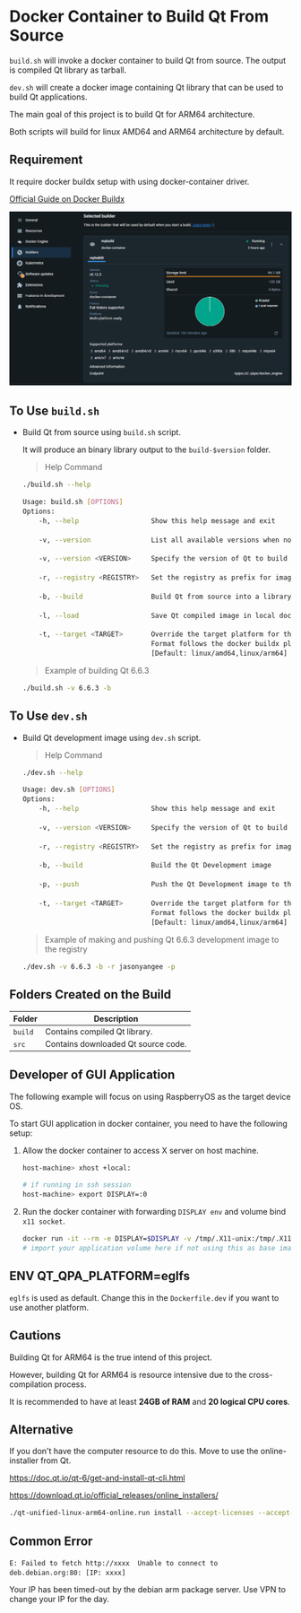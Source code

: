

# Docker Container to Build Qt From Source

`build.sh` will invoke a docker container to build Qt from source. The output is compiled Qt library as tarball.

`dev.sh` will create a docker image containing Qt library that can be used to build Qt applications.

The main goal of this project is to build Qt for ARM64 architecture.

Both scripts will build for linux AMD64 and ARM64 architecture by default.



## Requirement

It require docker buildx setup with using docker-container driver.

[Official Guide on Docker Buildx](https://docs.docker.com/reference/cli/docker/buildx/create/#driver)

![Docker Buildx](docs/img/builder.png)




## To Use `build.sh`

- Build Qt from source using `build.sh` script.
  
	It will produce an binary library output to the `build-$version` folder.

	> Help Command
	```bash
	./build.sh --help
	```
	```bash
	Usage: build.sh [OPTIONS]
	Options:
        -h, --help                  Show this help message and exit

        -v, --version               List all available versions when no version specified

        -v, --version <VERSION>     Specify the version of Qt to build

        -r, --registry <REGISTRY>   Set the registry as prefix for image name

        -b, --build                 Build Qt from source into a library binary tarball

        -l, --load                  Save Qt compiled image in local docker (--output=type=docker)

        -t, --target <TARGET>       Override the target platform for the image
                                    Format follows the docker buildx platform format
	                                [Default: linux/amd64,linux/arm64]
	```

	> Example of building Qt 6.6.3
	```bash
	./build.sh -v 6.6.3 -b
	```


## To Use `dev.sh`

- Build Qt development image using `dev.sh` script.

	> Help Command
	```bash
	./dev.sh --help
	```
	```bash
	Usage: dev.sh [OPTIONS]
	Options:
        -h, --help                  Show this help message and exit

        -v, --version <VERSION>     Specify the version of Qt to build

        -r, --registry <REGISTRY>   Set the registry as prefix for image name

        -b, --build                 Build the Qt Development image

        -p, --push                  Push the Qt Development image to the registry

        -t, --target <TARGET>       Override the target platform for the image
                                    Format follows the docker buildx platform format
	                                [Default: linux/amd64,linux/arm64]
	```

	> Example of making and pushing Qt 6.6.3 development image to the registry
	```bash
	./dev.sh -v 6.6.3 -b -r jasonyangee -p
	```



## Folders Created on the Build

| Folder | Description |
| ------ | ----------- |
| `build` | Contains compiled Qt library. |
| `src` | Contains downloaded Qt source code. |




## Developer of GUI Application

The following example will focus on using RaspberryOS as the target device OS.

To start GUI application in docker container, you need to have the following setup:

1. Allow the docker container to access X server on host machine.
	```bash
	host-machine> xhost +local:
	```
	```bash
	# if running in ssh session
	host-machine> export DISPLAY=:0
	```

2. Run the docker container with forwarding `DISPLAY env` and volume bind `x11 socket`.
	```bash
	docker run -it --rm -e DISPLAY=$DISPLAY -v /tmp/.X11-unix:/tmp/.X11-unix <image_name>
	# import your application volume here if not using this as base image to build your application custom image
	```




## ENV QT_QPA_PLATFORM=eglfs

`eglfs` is used as default. Change this in the `Dockerfile.dev` if you want to use another platform.



## Cautions

Building Qt for ARM64 is the true intend of this project.

However, building Qt for ARM64 is resource intensive due to the cross-compilation process.

It is recommended to have at least **24GB of RAM** and **20 logical CPU cores**.


## Alternative

If you don't have the computer resource to do this. Move to use the online-installer from Qt.

https://doc.qt.io/qt-6/get-and-install-qt-cli.html

https://download.qt.io/official_releases/online_installers/


```bash
./qt-unified-linux-arm64-online.run install --accept-licenses --accept-messages --accept-obligations --confirm-command --email {qt-account-email} --pw {qt-account-pass} --root /opt/Qt6 qt.qt6.670.src qt.qt6.670.linux_gcc_arm64 qt.qt6.670.addons.qtmultimedia qt.qt6.670.addons.qtserialport qt.qt6.670.debug_info qt.qt6.670.addons.qtcharts qt.qt6.670.qtwaylandcompositor qt.qt6.670.addons qt.qt6.670.debug_info
```


## Common Error

```E: Failed to fetch http://xxxx  Unable to connect to deb.debian.org:80: [IP: xxxx]```

Your IP has been timed-out by the debian arm package server. Use VPN to change your IP for the day.